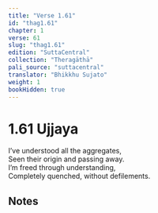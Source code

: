 ```yaml
---
title: "Verse 1.61"
id: "thag1.61"
chapter: 1
verse: 61
slug: "thag1.61"
edition: "SuttaCentral"
collection: "Theragāthā"
pali_source: "suttacentral"
translator: "Bhikkhu Sujato"
weight: 1
bookHidden: true
---
```


# 1.61 Ujjaya  

I’ve understood all the aggregates,  
Seen their origin and passing away.  
I’m freed through understanding,  
Completely quenched, without defilements.

## Notes